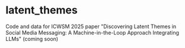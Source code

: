 # latent_themes
Code and data for ICWSM 2025 paper "Discovering Latent Themes in Social Media Messaging: A Machine-in-the-Loop Approach Integrating LLMs" (coming soon)
